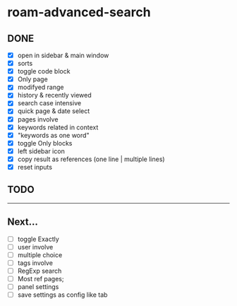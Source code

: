 # roam-advanced-search

## DONE

- [x] open in sidebar & main window
- [x] sorts 
- [x] toggle code block 
- [x] Only page 
- [x] modifyed range
- [x] history & recently viewed 
- [x] search case intensive
- [x] quick page & date select
- [x] pages involve
- [x] keywords related in context
- [x] "keywords as one word"
- [x] toggle Only blocks
- [x] left sidebar icon
- [x] copy result as references (one line | multiple lines)
- [x] reset inputs

## TODO


---

## Next...


- [ ] toggle Exactly
- [ ] user involve
- [ ] multiple choice
- [ ] tags involve
- [ ] RegExp search
- [ ] Most ref pages;
- [ ] panel settings
- [ ] save settings as config like tab